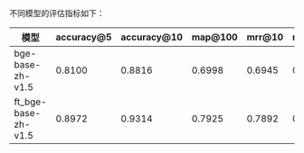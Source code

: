 不同模型的评估指标如下：

| 模型                  | accuracy@5 | accuracy@10 | map@100 | mrr@10 |ndcg@10|
|---------------------|------------|--------|---------|--------|-|
| bge-base-zh-v1.5    | 0.8100     | 0.8816 | 0.6998  | 0.6945 |0.7396|
| ft_bge-base-zh-v1.5 | 0.8972     | 0.9314       | 0.7925  | 0.7892 |0.8238|